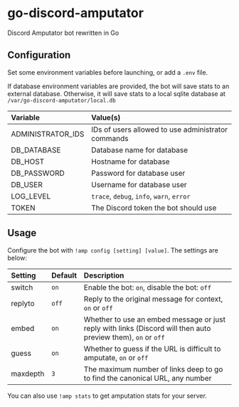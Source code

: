 # go-discord-amputator
Discord Amputator bot rewritten in Go

## Configuration

Set some environment variables before launching, or add a `.env` file.

If database environment variables are provided, the bot will save stats to an external database.
Otherwise, it will save stats to a local sqlite database at `/var/go-discord-amputator/local.db`

| Variable | Value(s) |
|:-|:-|
| ADMINISTRATOR_IDS | IDs of users allowed to use administrator commands |
| DB_DATABASE | Database name for database
| DB_HOST | Hostname for database |
| DB_PASSWORD | Password for database user |
| DB_USER | Username for database user |
| LOG_LEVEL | `trace`, `debug`, `info`, `warn`, `error` |
| TOKEN | The Discord token the bot should use |

## Usage

Configure the bot with `!amp config [setting] [value]`. The settings are below:

| Setting | Default | Description |
|:-|:-|:-|
| switch | `on` | Enable the bot: `on`, disable the bot: `off` |
| replyto | `off` | Reply to the original message for context, `on` or `off` |
| embed | `on` | Whether to use an embed message or just reply with links (Discord will then auto preview them), `on` or `off` |
| guess | `on` | Whether to guess if the URL is difficult to amputate, `on` or `off` |
| maxdepth | `3` | The maximum number of links deep to go to find the canonical URL,  any number |

You can also use `!amp stats` to get amputation stats for your server.
